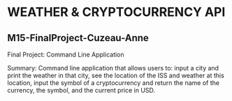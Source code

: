 # WEATHER & CRYPTOCURRENCY API
## M15-FinalProject-Cuzeau-Anne
Final Project: Command Line Application

Summary: Command line application that allows users to: input a city and print the weather in that city, see the location of the ISS and weather at this location, input the symbol of a cryptocurrency and return the name of the currency, the symbol, and the current price in USD.
